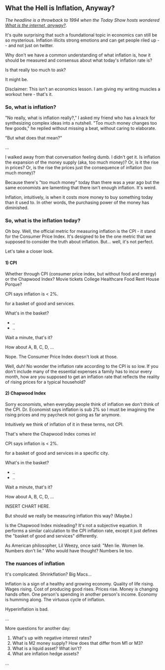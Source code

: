 ## What the Hell is Inflation, Anyway?

*The headline is a throwback to 1994 when the Today Show hosts wondered [What is the internet, anyway?](https://www.youtube.com/watch?v=95-yZ-31j9A).*

It's quite surprising that such a foundational topic in economics can still be so mysterious. Inflation illicits strong emotions and can get people riled up -- and not just on twitter.

Why don't we have a common understanding of what inflation is, how it should be measured and consensus about what today's inflation rate is?

Is that really too much to ask?

It might be.

Disclaimer: This isn't an economics lesson. I am giving my writing muscles a workout here - that's it.

### So, what is inflation?
"No really, what is inflation really?," I asked my friend who has a knack for synthesizing complex ideas into a nutshell. "Too much money changes too few goods," he replied without missing a beat, without caring to elaborate.

"But what does that mean?"

...

I walked away from that conversation feeling dumb. I didn't get it. Is inflation the expansion of the money supply (aka, too much money)? Or, is it the rise in prices? Or, is the rise the prices just the consequence of inflation (too much money)?

Because there's "too much money" today than there was a year ago but the same economists are lamenting that there isn't enough inflation. It's weird.

Inflation, intuitively, is when it costs more money to buy something today than it used to. In other words, the purchasing power of the money has diminished.

### So, what is the inflation today?

Oh boy. Well, the official metric for measuring inflation is the CPI - it stand for the Consumer Price Index. It's designed to be the one metric that we supposed to consider the truth about inflation. But... well, it's not perfect.

Let's take a closer look.

#### 1) CPI 
Whether through CPI (consumer price index, but without food and energy) or the Chapwood Index?
Movie tickets
College
Healthcare 
Food
Rent
House
Porque?

CPI says inflation is < 2%.

for a basket of good and services.

What's in the basket?
* ..
* ..

Wait a minute, that's it? 

How about A, B, C, D, ...

Nope. The Consumer Price Index doesn't look at those.

Well, duh! No wonder the inflation rate according to the CPI is so low. If you don't include many of the essential expenses a family has to incur every month, how are you supposed to get an inflation rate that reflects the reality of rising prices for a typical household?


#### 2) Chapwood Index
Sorry economists, when everyday people think of inflation we don't think of the CPI. Dr. Economist says inflation is sub 2% so I must be imagining the rising prices and my paycheck not going as far anymore. 

Intuitively we think of inflation  of it in these terms, not CPI. 

That's where the Chapwood Index comes in!

CPI says inflation is < 2%.

for a basket of good and services in a specific city.

What's in the basket?
* ..
* ..

Wait a minute, that's it? 

How about A, B, C, D, ...

INSERT CHART HERE.

But should we really be measuring inflation this way? (Maybe.) 

Is the Chapwood Index misleading? It's not a subjective equation. It performs a similar calculation to the CPI inflation rate, except it just defines the "basket of good and services" differently. 

As American philosopher, Lil Weezy, once said: "Men lie. Women lie. Numbers don't lie." Who would have thought? Numbers lie too.


### The nuances of inflation 
It's complicated. Shrinkflation? Big Macs...

Inflation is a sign of a healthy and growing economy. Quality of life rising. Wages rising. Cost of producing good rises. Prices rise. Money is changing hands often. One person's spending in another person's income. Economy is humming along. The virtuous cycle of inflation.

Hyperinflation is bad. 

...

More questions for another day:
1. What's up with negative interest rates?
2. What is M2 money supply? How does that differ from M1 or M3?
3. What is a liquid asset? What isn't?
4. What are inflation hedge assets? 

...
